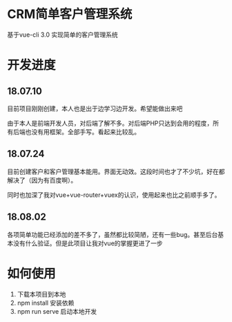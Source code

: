 # CRM简单客户管理系统
基于vue-cli 3.0 实现简单的客户管理系统

# 开发进度

## 18.07.10 
目前项目刚刚创建，本人也是出于边学习边开发。希望能做出来吧

由于本人是前端开发人员，对后端了解不多。对后端PHP只达到会用的程度，所有后端也没有用框架。全部手写。看起来比较乱。

## 18.07.24
目前创建客户和客户管理基本能用。界面无动效。这段时间也才了不少坑，好在都解决了（因为有百度啊）。

同时也加深了我对vue+vue-router+vuex的认识，使用起来也比之前顺手多了。

## 18.08.02
各项简单功能已经添加的差不多了，虽然都比较简陋，还有一些bug。甚至后台基本没有什么验证。但是此项目让我对vue的掌握更进了一步

# 如何使用


 1. 下载本项目到本地
 2. npm install 安装依赖
 3. npm run serve 启动本地开发
 
 